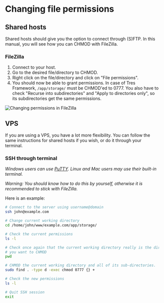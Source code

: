 # Changing file permissions

## Shared hosts
Shared hosts should give you the option to connect through (S)FTP. In this
manual, you will see how you can CHMOD with FileZilla.

### FileZilla
1. Connect to your host.
2. Go to the desired file/directory to CHMOD.
3. Right click on the file/directory and click on "File permissions".
4. You should now be able to grant permissions.
   In case of Tres Framework, `/app/storage/` must be CHMOD'ed to 0777. You
   also have to check "Recurse into subdirectories" and "Apply to directories
   only", so its subdirectories get the same permissions.

![Changing permissions in FileZilla](https://i.imgur.com/9OCZMjZ.png)

## VPS

If you are using a VPS, you have a lot more flexibility. You can follow the
same instructions for shared hosts if you wish, or do it through your terminal.

### SSH through terminal
*Windows users can use [PuTTY][putty]. Linux and Mac users may use their
built-in terminal.*

*Warning: You should know how to do this by yourself, otherwise it is
recommended to stick with FileZilla.*

Here is an example:

```bash
# Connect to the server using username@domain
ssh john@example.com

# Change current working directory
cd /home/john/www/example.com/app/storage/

# Check the current permissions
ls -l

# Check once again that the current working directory really is the directory
# you want to CHMOD
pwd

# CHMOD the current working directory and all of its sub-directories.
sudo find . -type d -exec chmod 0777 {} +

# Check the new permissions
ls -l

# Quit SSH session
exit
```

[putty]: http://www.putty.org/
